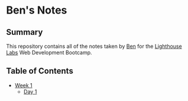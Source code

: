 # Ben's Notes
## Summary

This repository contains all of the notes taken by [Ben](https://github.com/Ben018) for the [Lighthouse Labs](https://www.lighthouselabs.ca/) Web Development Bootcamp.

## Table of Contents
* [Week 1](/Week_1)
  * [Day 1](/Week_1/Day_1)